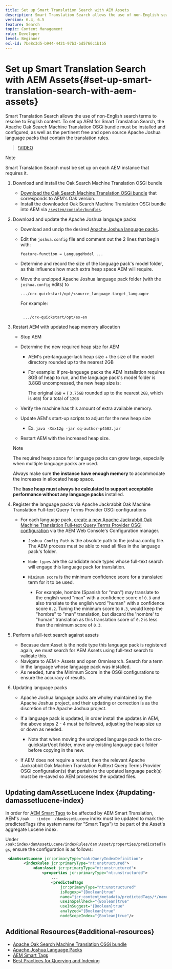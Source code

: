 ```yaml
---
title: Set up Smart Translation Search with AEM Assets
description: Smart Translation Search allows the use of non-English search terms to resolve to English content. To set up AEM for Smart Translation Search, the Apache Oak Search Machine Translation OSGi bundle must be installed and configured, as well as the pertinent free and open source Apache Joshua language packs that contain the translation rules.
version: 6.4, 6.5
feature: Search
topic: Content Management
role: Developer
level: Beginner
exl-id: 7be8c3d5-b944-4421-97b3-bd5766c1b1b5
---
```

# Set up Smart Translation Search with AEM Assets{#set-up-smart-translation-search-with-aem-assets}

Smart Translation Search allows the use of non-English search terms to resolve to English content. To set up AEM for Smart Translation Search, the Apache Oak Search Machine Translation OSGi bundle must be installed and configured, as well as the pertinent free and open source Apache Joshua language packs that contain the translation rules.

>[!VIDEO](https://video.tv.adobe.com/v/21291?quality=12&learn=on)

>[!NOTE]
>
>Smart Translation Search must be set up on each AEM instance that requires it.

1. Download and install the Oak Search Machine Translation OSGi bundle
    * [Download the Oak Search Machine Translation OSGi bundle](https://search.maven.org/#search%7Cgav%7C1%7Cg%3A%22org.apache.jackrabbit%22%20AND%20a%3A%22oak-search-mt%22) that corresponds to AEM's Oak version.
    * Install the downloaded Oak Search Machine Translation OSGi bundle into AEM via [ `/system/console/bundles`](http://localhost:4502/system/console/bundles).

2. Download and update the Apache Joshua language packs
    * Download and unzip the desired [Apache Joshua language packs](https://cwiki.apache.org/confluence/display/JOSHUA/Language+Packs).
    * Edit the `joshua.config` file and comment out the 2 lines that begin with:

      ```    
      feature-function = LanguageModel ...
      
      ```

    * Determine and record the size of the language pack's model folder, as this influence how much extra heap space AEM will require.  
    * Move the unzipped Apache Joshua language pack folder (with the `joshua.config` edits) to

      ```    
      .../crx-quickstart/opt/<source_language-target_language>

      ```    
    
      For example:    
    
      ```    
             
       .../crx-quickstart/opt/es-en
      ```

3. Restart AEM with updated heap memory allocation
    * Stop AEM
    * Determine the new required heap size for AEM

        * AEM's pre-language-lack heap size + the size of the model directory rounded up to the nearest 2GB
        * For example: If pre-language packs the AEM installation requires 8GB of heap to run, and the language pack's model folder is 3.8GB uncompressed, the new heap size is:  
  
          The original `8GB` + ( `3.75GB` rounded up to the nearest `2GB`, which is `4GB`) for a total of `12GB`

    * Verify the machine has this amount of extra available memory.
    * Update AEM's start-up scripts to adjust for the new heap size

        * Ex. `java -Xmx12g -jar cq-author-p4502.jar`

    * Restart AEM with the increased heap size.

   >[!NOTE]
   >
   >The required heap space for language packs can grow large, especially when multiple language packs are used.
   >
   >
   >Always make sure **the instance have enough memory** to accommodate the increases in allocated heap space.
   >
   >
   >The **base heap must always be calculated to support acceptable performance without any language packs** installed.

4. Register the language packs via Apache Jackrabbit Oak Machine Translation Full-text Query Terms Provider OSGi configurations

    * For each language pack, [create a new Apache Jackrabbit Oak Machine Translation Full-text Query Terms Provider OSGi configuration](http://localhost:4502/system/console/configMgr/org.apache.jackrabbit.oak.plugins.index.mt.MTFulltextQueryTermsProviderFactory) via the AEM Web Console's Configuration manager.

        * `Joshua Config Path` is the absolute path to the joshua.config file. The AEM process must be able to read all files in the language pack's folder.
        * `Node types` are the candidate node types whose full-text search will engage this language pack for translation.
        * `Minimum score` is the minimum confidence score for a translated term for it to be used.

            * For example, hombre (Spanish for "man") may translate to the english word "man" with a confidence score of `0.9` and also translate to the english word "human" with a confidence score `0.2`. Tuning the minimum score to `0.3`, would keep the "hombre" to "man" translation, but discard the 'hombre' to "human" translation as this translation score of `0.2` is less than the minimum score of `0.3`.

5. Perform a full-text search against assets
    * Becasue dam:Asset is the node type this language pack is registered again, we must search for AEM Assets using full-text search to validate this.
    * Navigate to AEM &gt; Assets and open Omnisearch. Search for a term in the language whose language pack was installed.
    * As needed, tune the Minimum Score in the OSGi configurations to ensure the accuracy of results.

6. Updating language packs
    * Apache Joshua language packs are wholey maintained by the Apache Joshua project, and their updating or correction is as the discretion of the Apache Joshua project.
    * If a language pack is updated, in order install the updates in AEM, the above steps 2 - 4 must be followed, adjusting the heap size up or down as needed.

        * Note that when moving the unzipped language pack to the crx-quickstart/opt folder, move any existing language pack folder before copying in the new.

    * If AEM does not require a restart, then the relevant Apache Jackrabbit Oak Machien Translation Fulltext Query Terms Provider OSGi configuration(s) that pertain to the updated language pack(s) must be re-saved so AEM processes the updated files.

## Updating damAssetLucene Index {#updating-damassetlucene-index}

In order for [AEM Smart Tags](https://helpx.adobe.com/experience-manager/6-3/assets/using/touch-ui-smart-tags.html) to be affected by AEM Smart Translation, AEM's `/oak   :index  /damAssetLucene` index must be updated to mark the predictedTags (the system name for "Smart Tags") to be part of the Asset's aggregate Lucene index.

Under `/oak:index/damAssetLucene/indexRules/dam:Asset/properties/predicatedTags`, ensure the configuration is as follows:

```xml
 <damAssetLucene jcr:primaryType="oak:QueryIndexDefinition">
        <indexRules jcr:primaryType="nt:unstructured">
            <dam:Asset jcr:primaryType="nt:unstructured">
                <properties jcr:primaryType="nt:unstructured">
                    ...
                    <predictedTags
                        jcr:primaryType="nt:unstructured"
                        isRegexp="{Boolean}true"
                        name="jcr:content/metadata/predictedTags/*/name"
                        useInSpellheck="{Boolean}true"
                        useInSuggest="{Boolean}true"
                        analyzed="{Boolean}true"
                        nodeScopeIndex="{Boolean}true"/>
```

## Additional Resources{#additional-resources}

* [Apache Oak Search Machine Translation OSGi bundle](https://search.maven.org/#search%7Cgav%7C1%7Cg%3A%22org.apache.jackrabbit%22%20AND%20a%3A%22oak-search-mt%22)
* [Apache Joshua Language Packs](https://cwiki.apache.org/confluence/display/JOSHUA/Language+Packs)
* [AEM Smart Tags](https://helpx.adobe.com/experience-manager/6-3/assets/using/touch-ui-smart-tags.html)
* [Best Practices for Querying and Indexing](https://helpx.adobe.com/experience-manager/6-5/sites/deploying/using/best-practices-for-queries-and-indexing.html)
